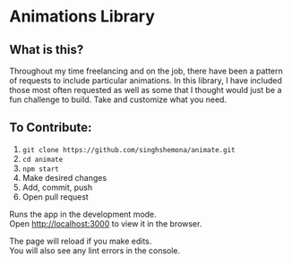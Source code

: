 # Animations Library
## What is this?
Throughout my time freelancing and on the job, there have been a pattern of requests to include particular animations. In this library, I have included those most often requested as well as some that I thought would just be a fun challenge to build. Take and customize what you need.

## To Contribute:
1. `git clone https://github.com/singhshemona/animate.git`
2. `cd animate`
3. `npm start`
4. Make desired changes 
5. Add, commit, push
6. Open pull request

Runs the app in the development mode.<br />
Open [http://localhost:3000](http://localhost:3000) to view it in the browser.

The page will reload if you make edits.<br />
You will also see any lint errors in the console.
